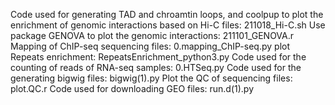 Code used for generating TAD and chroamtin loops, and coolpup to plot the enrichment of genomic interactions based on Hi-C files: 211018_Hi-C.sh
Use package GENOVA to plot the genomic interactions: 211101_GENOVA.r
Mapping of ChIP-seq sequencing files: 0.mapping_ChIP-seq.py
plot Repeats enrichment: RepeatsEnrichment_python3.py
Code used for the counting of reads of RNA-seq samples: 0.HTSeq.py
Code used for the generating bigwig files: bigwig(1).py
Plot the QC of sequencing files: plot.QC.r
Code used for downloading GEO files: run.d(1).py
